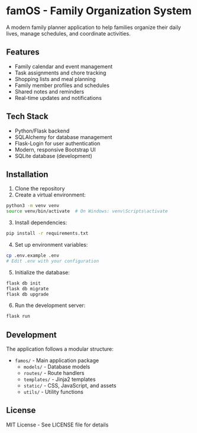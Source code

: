 # famOS - Family Organization System

A modern family planner application to help families organize their daily lives, manage schedules, and coordinate activities.

## Features

- Family calendar and event management
- Task assignments and chore tracking
- Shopping lists and meal planning
- Family member profiles and schedules
- Shared notes and reminders
- Real-time updates and notifications

## Tech Stack

- Python/Flask backend
- SQLAlchemy for database management
- Flask-Login for user authentication
- Modern, responsive Bootstrap UI
- SQLite database (development)

## Installation

1. Clone the repository
2. Create a virtual environment:
```bash
python3 -m venv venv
source venv/bin/activate  # On Windows: venv\Scripts\activate
```

3. Install dependencies:
```bash
pip install -r requirements.txt
```

4. Set up environment variables:
```bash
cp .env.example .env
# Edit .env with your configuration
```

5. Initialize the database:
```bash
flask db init
flask db migrate
flask db upgrade
```

6. Run the development server:
```bash
flask run
```

## Development

The application follows a modular structure:
- `famos/` - Main application package
  - `models/` - Database models
  - `routes/` - Route handlers
  - `templates/` - Jinja2 templates
  - `static/` - CSS, JavaScript, and assets
  - `utils/` - Utility functions

## License

MIT License - See LICENSE file for details
